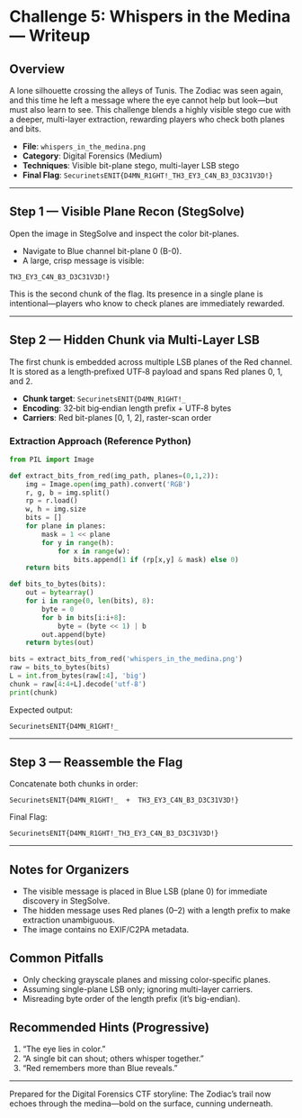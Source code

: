 # Challenge 5: Whispers in the Medina — Writeup

## Overview
A lone silhouette crossing the alleys of Tunis. The Zodiac was seen again, and this time he left a message where the eye cannot help but look—but must also learn to see. This challenge blends a highly visible stego cue with a deeper, multi-layer extraction, rewarding players who check both planes and bits.

- **File**: `whispers_in_the_medina.png`
- **Category**: Digital Forensics (Medium)
- **Techniques**: Visible bit-plane stego, multi-layer LSB stego
- **Final Flag**: `SecurinetsENIT{D4MN_R1GHT!_TH3_EY3_C4N_B3_D3C31V3D!}`

---

## Step 1 — Visible Plane Recon (StegSolve)
Open the image in StegSolve and inspect the color bit-planes.

- Navigate to Blue channel bit-plane 0 (B-0).
- A large, crisp message is visible:

```
TH3_EY3_C4N_B3_D3C31V3D!}
```

This is the second chunk of the flag. Its presence in a single plane is intentional—players who know to check planes are immediately rewarded.

---

## Step 2 — Hidden Chunk via Multi-Layer LSB
The first chunk is embedded across multiple LSB planes of the Red channel. It is stored as a length‑prefixed UTF‑8 payload and spans Red planes 0, 1, and 2.

- **Chunk target**: `SecurinetsENIT{D4MN_R1GHT!_`
- **Encoding**: 32‑bit big‑endian length prefix + UTF‑8 bytes
- **Carriers**: Red bit-planes [0, 1, 2], raster-scan order

### Extraction Approach (Reference Python)
```python
from PIL import Image

def extract_bits_from_red(img_path, planes=(0,1,2)):
    img = Image.open(img_path).convert('RGB')
    r, g, b = img.split()
    rp = r.load()
    w, h = img.size
    bits = []
    for plane in planes:
        mask = 1 << plane
        for y in range(h):
            for x in range(w):
                bits.append(1 if (rp[x,y] & mask) else 0)
    return bits

def bits_to_bytes(bits):
    out = bytearray()
    for i in range(0, len(bits), 8):
        byte = 0
        for b in bits[i:i+8]:
            byte = (byte << 1) | b
        out.append(byte)
    return bytes(out)

bits = extract_bits_from_red('whispers_in_the_medina.png')
raw = bits_to_bytes(bits)
L = int.from_bytes(raw[:4], 'big')
chunk = raw[4:4+L].decode('utf-8')
print(chunk)
```

Expected output:
```
SecurinetsENIT{D4MN_R1GHT!_
```

---

## Step 3 — Reassemble the Flag
Concatenate both chunks in order:

```
SecurinetsENIT{D4MN_R1GHT!_  +  TH3_EY3_C4N_B3_D3C31V3D!}
```

Final Flag:
```
SecurinetsENIT{D4MN_R1GHT!_TH3_EY3_C4N_B3_D3C31V3D!}
```

---

## Notes for Organizers
- The visible message is placed in Blue LSB (plane 0) for immediate discovery in StegSolve.
- The hidden message uses Red planes (0–2) with a length prefix to make extraction unambiguous.
- The image contains no EXIF/C2PA metadata.

## Common Pitfalls
- Only checking grayscale planes and missing color-specific planes.
- Assuming single-plane LSB only; ignoring multi-layer carriers.
- Misreading byte order of the length prefix (it’s big-endian).

## Recommended Hints (Progressive)
1. “The eye lies in color.”
2. “A single bit can shout; others whisper together.”
3. “Red remembers more than Blue reveals.”

---

Prepared for the Digital Forensics CTF storyline: The Zodiac’s trail now echoes through the medina—bold on the surface, cunning underneath.

